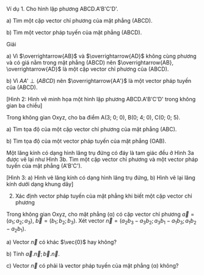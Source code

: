 Ví dụ 1. Cho hình lập phương ABCD.A'B'C'D'.

a) Tìm một cặp vector chỉ phương của mặt phẳng (ABCD).

b) Tìm một vector pháp tuyến của mặt phẳng (ABCD).

Giải

a) Vì $\overrightarrow{AB}$ và $\overrightarrow{AD}$ không cùng phương và có giá nằm trong mặt phẳng (ABCD) nên $\overrightarrow{AB}, \overrightarrow{AD}$ là một cặp vector chỉ phương của (ABCD).

b) Vì $AA' \perp (ABCD)$ nên $\overrightarrow{AA'}$ là một vector pháp tuyến của (ABCD).

[Hình 2: Hình vẽ minh họa một hình lập phương ABCD.A'B'C'D' trong không gian ba chiều]

Trong không gian Oxyz, cho ba điểm A(3; 0; 0), B(0; 4; 0), C(0; 0; 5).

a) Tìm tọa độ của một cặp vector chỉ phương của mặt phẳng (ABC).

b) Tìm tọa độ của một vector pháp tuyến của mặt phẳng (OAB).

Một lăng kính có dạng hình lăng trụ đứng có đáy là tam giác đều ở Hình 3a được vẽ lại như Hình 3b. Tìm một cặp vector chỉ phương và một vector pháp tuyến của mặt phẳng (A'B'C').

[Hình 3: a) Hình vẽ lăng kính có dạng hình lăng trụ đứng, b) Hình vẽ lại lăng kính dưới dạng khung dây]

2. Xác định vector pháp tuyến của mặt phẳng khi biết một cặp vector chỉ phương

Trong không gian Oxyz, cho mặt phẳng (α) có cặp vector chỉ phương $\vec{a} = (a_1; a_2; a_3)$, $\vec{b} = (b_1; b_2; b_3)$. Xét vector $\vec{n} = (a_2b_3 - a_3b_2; a_3b_1 - a_1b_3; a_1b_2 - a_2b_1)$.

a) Vector $\vec{n}$ có khác $\vec{0}$ hay không?

b) Tính $\vec{a}.\vec{n}; \vec{b}.\vec{n}$.

c) Vector $\vec{n}$ có phải là vector pháp tuyến của mặt phẳng (α) không?